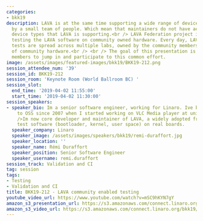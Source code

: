 ```yaml
---
categories:
- bkk19
description: LAVA is at the same time supporting a wide range of devices and maintained
  by a small team of people. Which mean that maintainers do not have access to most
  device types that LAVA is supporting.<br /> LAVA Federation project is aiming at
  testing the LAVA software on community owned hardware. Every day, LAVA functional
  tests are spread across multiple labs, owned by the community members, with a variety
  of community hardware.<br /> <br /> The goal of this presentation is to help community
  members to jump in and participate to this common effort.
image: /assets/images/featured-images/bkk19/BKK19-212.png
session_attendee_num: '39'
session_id: BKK19-212
session_room: 'Keynote Room (World Ballroom BC) '
session_slot:
  end_time: '2019-04-02 11:55:00'
  start_time: '2019-04-02 11:30:00'
session_speakers:
- speaker_bio: Im a senior software engineer, working for Linaro. Ive been contributed
    to OSS since 2007 when I started working on VLC Media player at university.<br
    />Im now core developer and maintainer of LAVA, a widely adopted framework to
    test software (bootloader, kernel, user space) on real boards.
  speaker_company: Linaro
  speaker_image: /assets/images/speakers/bkk19/remi-duraffort.jpg
  speaker_location: ''
  speaker_name: Rémi Duraffort
  speaker_position: Senior Software Engineer
  speaker_username: remi.duraffort
session_track: Validation and CI
tag: session
tags:
- Testing
- Validation and CI
title: BKK19-212 - LAVA community enabled testing
youtube_video_url: https://www.youtube.com/watch?v=mSC9hKYN7gY
amazon_s3_presentation_url: https://s3.amazonaws.com/connect.linaro.org/bkk19/presentations/bkk19-212.pdf
amazon_s3_video_url: https://s3.amazonaws.com/connect.linaro.org/bkk19/videos/bkk19-212.mp4
---
```

